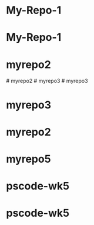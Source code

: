 # My-Repo-1
# My-Repo-1
# myrepo2
#   m y r e p o 2  
 #   m y r e p o 3  
 # myrepo3
# myrepo3
# myrepo2
# myrepo5
# pscode-wk5
# pscode-wk5
